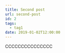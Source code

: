 ```yaml
---
title: Second post
url: second-post
id: 2
tags:
  - tag1
date: 2019-01-02T12:00:00
---
```


CCCCCCCCCCCCCCC
